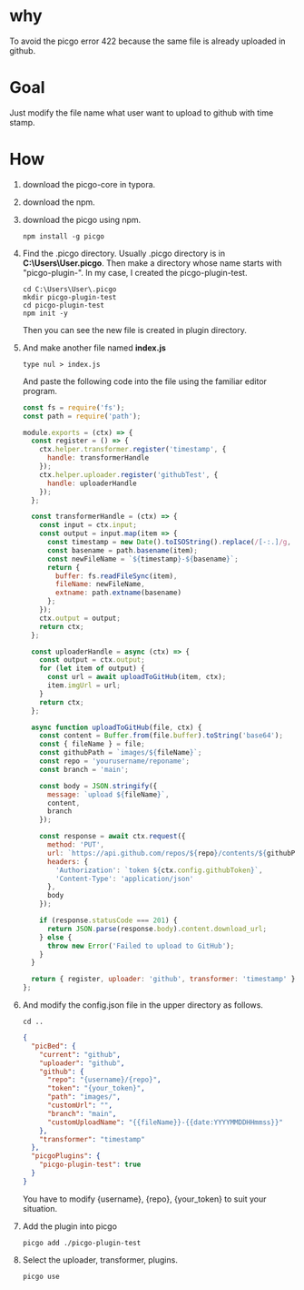 # why

To avoid the picgo error 422 because the same file is already uploaded in github.

# Goal

Just modify the file name what user want to upload to github with time stamp.

# How

1. download the picgo-core in typora.

2. download the npm.

3. download the picgo using npm.

   ```
   npm install -g picgo
   ```

4. Find the .picgo directory. Usually .picgo directory is in **C:\Users\User\.picgo**.
   Then make a directory whose name starts with "picgo-plugin-".
   In my case, I created the picgo-plugin-test.

   ```
   cd C:\Users\User\.picgo
   mkdir picgo-plugin-test
   cd picgo-plugin-test
   npm init -y
   ```

   Then you can see the new file is created in plugin directory.

5. And make another file named **index.js**

   ```
   type nul > index.js
   ```

   And paste the following code into the file using the familiar editor program.

   ```js
   const fs = require('fs');
   const path = require('path');
   
   module.exports = (ctx) => {
     const register = () => {
       ctx.helper.transformer.register('timestamp', {
         handle: transformerHandle
       });
       ctx.helper.uploader.register('githubTest', {
         handle: uploaderHandle
       });
     };
   
     const transformerHandle = (ctx) => {
       const input = ctx.input;
       const output = input.map(item => {
         const timestamp = new Date().toISOString().replace(/[-:.]/g, '');
         const basename = path.basename(item);
         const newFileName = `${timestamp}-${basename}`;
         return {
           buffer: fs.readFileSync(item),
           fileName: newFileName,
           extname: path.extname(basename)
         };
       });
       ctx.output = output;
       return ctx;
     };
   
     const uploaderHandle = async (ctx) => {
       const output = ctx.output;
       for (let item of output) {
         const url = await uploadToGitHub(item, ctx);
         item.imgUrl = url;
       }
       return ctx;
     };
   
     async function uploadToGitHub(file, ctx) {
       const content = Buffer.from(file.buffer).toString('base64');
       const { fileName } = file;
       const githubPath = `images/${fileName}`;
       const repo = 'yourusername/reponame';
       const branch = 'main';
   
       const body = JSON.stringify({
         message: `upload ${fileName}`,
         content,
         branch
       });
   
       const response = await ctx.request({
         method: 'PUT',
         url: `https://api.github.com/repos/${repo}/contents/${githubPath}`,
         headers: {
           'Authorization': `token ${ctx.config.githubToken}`,
           'Content-Type': 'application/json'
         },
         body
       });
   
       if (response.statusCode === 201) {
         return JSON.parse(response.body).content.download_url;
       } else {
         throw new Error('Failed to upload to GitHub');
       }
     }
   
     return { register, uploader: 'github', transformer: 'timestamp' };
   };
   
   ```

6. And modify the config.json file in the upper directory as follows.
   ```
   cd ..
   ```

   ```json
   {
     "picBed": {
       "current": "github",
       "uploader": "github",
       "github": {
         "repo": "{username}/{repo}",
         "token": "{your_token}",
         "path": "images/",
         "customUrl": "",
         "branch": "main",
         "customUploadName": "{{fileName}}-{{date:YYYYMMDDHHmmss}}"
       },
       "transformer": "timestamp"
     },
     "picgoPlugins": {
       "picgo-plugin-test": true
     }
   }
   ```

   You have to modify {username}, {repo}, {your_token} to suit your situation.

7. Add the plugin into picgo
   ```
   picgo add ./picgo-plugin-test
   ```

8. Select the uploader, transformer, plugins.

   ```
   picgo use
   ```
